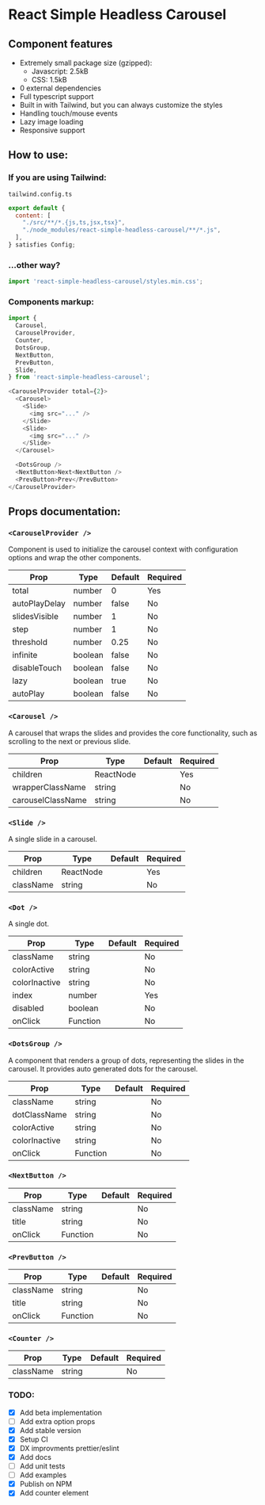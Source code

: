 # React Simple Headless Carousel

## Component features

- Extremely small package size (gzipped):
  - Javascript: 2.5kB
  - CSS: 1.5kB
- 0 external dependencies
- Full typescript support
- Built in with Tailwind, but you can always customize the styles
- Handling touch/mouse events
- Lazy image loading
- Responsive support

## How to use:

### If you are using Tailwind:

`tailwind.config.ts`

```js
export default {
  content: [
    "./src/**/*.{js,ts,jsx,tsx}",
    "./node_modules/react-simple-headless-carousel/**/*.js",
  ],
} satisfies Config;
```

### ...other way?

```js
import 'react-simple-headless-carousel/styles.min.css';
```

### Components markup:

```js
import {
  Carousel,
  CarouselProvider,
  Counter,
  DotsGroup,
  NextButton,
  PrevButton,
  Slide,
} from 'react-simple-headless-carousel';

<CarouselProvider total={2}>
  <Carousel>
    <Slide>
      <img src="..." />
    </Slide>
    <Slide>
      <img src="..." />
    </Slide>
  </Carousel>

  <DotsGroup />
  <NextButton>Next<NextButton />
  <PrevButton>Prev</PrevButton>
</CarouselProvider>
```

## Props documentation:

### `<CarouselProvider />`

Component is used to initialize the carousel context with configuration options and wrap the other components.

| Prop          | Type    | Default | Required |
| ------------- | ------- | ------- | -------- |
| total         | number  | 0       | Yes      |
| autoPlayDelay | number  | false   | No       |
| slidesVisible | number  | 1       | No       |
| step          | number  | 1       | No       |
| threshold     | number  | 0.25    | No       |
| infinite      | boolean | false   | No       |
| disableTouch  | boolean | false   | No       |
| lazy          | boolean | true    | No       |
| autoPlay      | boolean | false   | No       |

### `<Carousel />`

A carousel that wraps the slides and provides the core functionality, such as scrolling to the next or previous slide.

| Prop              | Type      | Default | Required |
| ----------------- | --------- | ------- | -------- |
| children          | ReactNode |         | Yes      |
| wrapperClassName  | string    |         | No       |
| carouselClassName | string    |         | No       |

### `<Slide />`

A single slide in a carousel.

| Prop      | Type      | Default | Required |
| --------- | --------- | ------- | -------- |
| children  | ReactNode |         | Yes      |
| className | string    |         | No       |

### `<Dot />`

A single dot.

| Prop          | Type     | Default | Required |
| ------------- | -------- | ------- | -------- |
| className     | string   |         | No       |
| colorActive   | string   |         | No       |
| colorInactive | string   |         | No       |
| index         | number   |         | Yes      |
| disabled      | boolean  |         | No       |
| onClick       | Function |         | No       |

### `<DotsGroup />`

A component that renders a group of dots, representing the slides in the carousel.
It provides auto generated dots for the carousel.

| Prop          | Type     | Default | Required |
| ------------- | -------- | ------- | -------- |
| className     | string   |         | No       |
| dotClassName  | string   |         | No       |
| colorActive   | string   |         | No       |
| colorInactive | string   |         | No       |
| onClick       | Function |         | No       |

### `<NextButton />`

| Prop      | Type     | Default | Required |
| --------- | -------- | ------- | -------- |
| className | string   |         | No       |
| title     | string   |         | No       |
| onClick   | Function |         | No       |

### `<PrevButton />`

| Prop      | Type     | Default | Required |
| --------- | -------- | ------- | -------- |
| className | string   |         | No       |
| title     | string   |         | No       |
| onClick   | Function |         | No       |

### `<Counter />`

| Prop      | Type   | Default | Required |
| --------- | ------ | ------- | -------- |
| className | string |         | No       |

### TODO:

- [x] Add beta implementation
- [ ] Add extra option props
- [x] Add stable version
- [x] Setup CI
- [x] DX improvments prettier/eslint
- [x] Add docs
- [ ] Add unit tests
- [ ] Add examples
- [x] Publish on NPM
- [x] Add counter element

